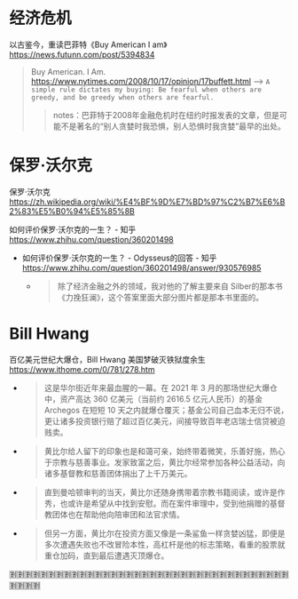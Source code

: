 
# 经济危机

以古鉴今，重读巴菲特《Buy American I am》 https://news.futunn.com/post/5394834
> Buy American. I Am. https://www.nytimes.com/2008/10/17/opinion/17buffett.html  -->  `A simple rule dictates my buying: Be fearful when others are greedy, and be greedy when others are fearful.`
>> notes：巴菲特于2008年金融危机时在纽约时报发表的文章，但是可能不是著名的“别人贪婪时我恐惧，别人恐惧时我贪婪”最早的出处。

# 保罗·沃尔克

保罗·沃尔克 https://zh.wikipedia.org/wiki/%E4%BF%9D%E7%BD%97%C2%B7%E6%B2%83%E5%B0%94%E5%85%8B

如何评价保罗·沃尔克的一生？ - 知乎 https://www.zhihu.com/question/360201498
- 如何评价保罗·沃尔克的一生？ - Odysseus的回答 - 知乎 https://www.zhihu.com/question/360201498/answer/930576985
  * > 除了经济金融之外的领域，我对他的了解主要来自 Silber的那本书《力挽狂澜》，这个答案里面大部分图片都是那本书里面的。

# Bill Hwang

百亿美元世纪大爆仓，Bill Hwang 美国梦破灭铁狱度余生 https://www.ithome.com/0/781/278.htm
- > 这是华尔街近年来最血腥的一幕。在 2021 年 3 月的那场世纪大爆仓中，资产高达 360 亿美元（当前约 2616.5 亿元人民币）的基金 Archegos 在短短 10 天之内就爆仓覆灭；基金公司自己血本无归不说，更让诸多投资银行赔了超过百亿美元，间接导致百年老店瑞士信贷被迫贱卖。
- > 黄比尔给人留下的印象也是和蔼可亲，始终带着微笑，乐善好施，热心于宗教与慈善事业。发家致富之后，黄比尔经常参加各种公益活动，向诸多基督教和慈善团体捐出了上千万美元。
- > 直到曼哈顿审判的当天，黄比尔还随身携带着宗教书籍阅读，或许是作秀，也或许是希望从中找到安慰。而在案件审理中，受到他捐赠的基督教团体也在帮助他向陪审团和法官求情。
- > 但另一方面，黄比尔在投资方面又像是一条鲨鱼一样贪婪凶猛，即便是多次遭遇失败也不改冒险本性，高杠杆是他的标志策略，看重的股票就重仓加码，直到最后遭遇灭顶爆仓。

:u5272::u5272::u5272::u5272::u5272::u5272::u5272::u5272::u5272::u5272::u5272::u5272::u5272::u5272::u5272::u5272::u5272::u5272::u5272::u5272::u5272::u5272::u5272::u5272::u5272::u5272::u5272::u5272::u5272::u5272::u5272::u5272::u5272::u5272::u5272::u5272::u5272::u5272::u5272::u5272:
